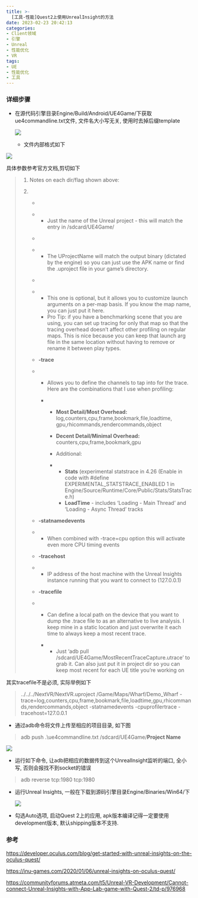 ```yaml
---
title: >-
  [工具-性能]Quest2上使用UnrealInsight的方法
date: 2023-02-23 20:42:13
categories:
- Client领域
- 引擎
- Unreal
- 性能优化
- VR
tags:
- UE
- 性能优化
- 工具
---
```


### 详细步骤

- 在源代码引擎目录Engine/Build/Android/UE4Game/下获取ue4commandline.txt文件, 文件名大小写无关, 使用时去掉后缀template

  ![](https://cdn.jsdelivr.net/gh/Piggyknight/pic_bed/20230223214440.png)

  - 文件内部格式如下

![](https://cdn.jsdelivr.net/gh/Piggyknight/pic_bed/20230223214330.png)

具体参数参考官方文档,剪切如下

> 1. Notes on each dir/flag shown above:
>
> 2. - **<ProjectName>**
>
>    - - Just the name of the Unreal project - this will match the entry in /sdcard/UE4Game/<ProjectName>
>
>    - **<UProjectName>**
>
>    - - The UProjectName will match the output binary (dictated by the engine) so you can just use the APK name or find the .uproject file in your game’s directory.
>
>    - **<MapName>**
>
>    - - This one is optional, but it allows you to customize launch arguments on a per-map basis. If you know the map name, you can just put it here.
>      - Pro Tip: if you have a benchmarking scene that you are using, you can set up tracing for only that map so that the tracing overhead doesn’t affect other profiling on regular maps. This is nice because you can keep that launch arg file in the same location without having to remove or rename it between play types.
>
>    - **-trace**
>
>    - - Allows you to define the channels to tap into for the trace. Here are the combinations that I use when profiling:
>
>      - - **Most Detail/Most Overhead:** log,counters,cpu,frame,bookmark,file,loadtime, gpu,rhicommands,rendercommands,object
>
>        - **Decent Detail/Minimal Overhead:** counters,cpu,frame,bookmark,gpu
>
>        - Additional:
>
>        - - **Stats** (experimental statstrace in 4.26 (Enable in code with #define EXPERIMENTAL_STATSTRACE_ENABLED 1 in Engine/Source/Runtime/Core/Public/Stats/StatsTrace.h)
>          - **LoadTime** - includes ‘Loading - Main Thread’ and ‘Loading - Async Thread’ tracks
>
>    - **-statnamedevents**
>
>    - - When combined with -trace=cpu option this will activate even more CPU timing events
>
>    - **-tracehost**
>
>    - - IP address of the host machine with the Unreal Insights instance running that you want to connect to (127.0.0.1)
>
>    - **-tracefile**
>
>    - - Can define a local path on the device that you want to dump the .trace file to as an alternative to live analysis. I keep mine in a static location and just overwrite it each time to always keep a most recent trace.
>
>      - - Just ‘adb pull /sdcard/UE4Game/MostRecentTraceCapture.utrace’ to grab it. Can also just put it in project dir so you can keep most recent for each UE title you’re working on

其实tracefile不是必须, 实际举例如下

> ../../../NextVR/NextVR.uproject /Game/Maps/Wharf/Demo_Wharf -trace=log,counters,cpu,frame,bookmark,file,loadtime,gpu,rhicommands,rendercommands,object -statnamedevents -cpuprofilertrace -tracehost=127.0.0.1



- 通过adb命令将文件上传至相应的项目目录, 如下图

> adb push .\ue4commandline.txt /sdcard/UE4Game/**Project Name**

![](https://cdn.jsdelivr.net/gh/Piggyknight/pic_bed/20230223212045.png)



- 运行如下命令, 让adb把相应的数据传到这个UnrealInsight监听的端口, 全小写, 否则会报找不到socket的错误

> adb reverse tcp:1980 tcp:1980

- 运行Unreal Insights, 一般在下载到源码引擎目录Engine/Binaries/Win64/下

  ![](https://cdn.jsdelivr.net/gh/Piggyknight/pic_bed/20230223212135.png)

- 勾选Auto选项, 启动Quest 2上的应用, apk版本编译记得一定要使用development版本, 默认shipping版本不支持.



###  参考

https://developer.oculus.com/blog/get-started-with-unreal-insights-on-the-oculus-quest/

https://inu-games.com/2020/01/06/unreal-insights-on-oculus-quest/

https://communityforums.atmeta.com/t5/Unreal-VR-Development/Cannot-connect-Unreal-Insights-with-App-Lab-game-with-Quest-2/td-p/976968
